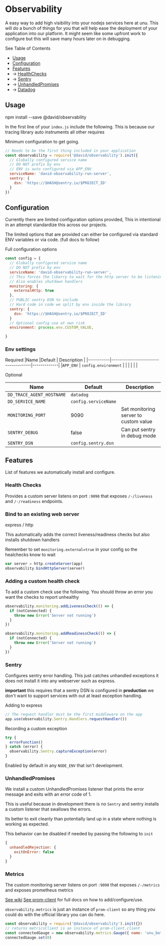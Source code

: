 # Observability

A easy way to add high visibility into your nodejs services here at unu. This will do a bunch of things for you that will help ease the deployment of your application into our platform. It might seem like some upfront work to configure but this will save many hours later on in debugging.

See Table of Contents
* [Usage](#usage)
* [Configuration](#configuration)
* [Features](#features)
* -> [HealthChecks](#healthChecks)
* -> [Sentry](#sentry)
* -> [UnhandledPromises](#UnhandledPromises)
* -> [Datadog](#datadog)

## Usage

  npm install --save @david/observability

In the first line of your `index.js` include the following. This is because our tracing library auto instruments all other requires

Minimum configuration to get going.
```js
// Needs to be the first thing included in your application
const observability = require('@david/observability').init({
  // Globally configured service name
  // DO NOT prefix by env
  // ENV is auto configured via APP_ENV
  serviceName: 'david-observability-run-server',
  sentry: {
    dsn: 'https://$HASH@sentry.io/$PROJECT_ID'
  }
})
```


## Configuration
Currently there are limited configuration options provided, This in intentional in an attempt standardize this across our projects.

The limited options that are provided can either be configured via standard ENV variables or via code. (full docs to follow)

Full configuration options
```js
const config = {
  // Globally configured service name
  // DO NOT prefix by env
  serviceName: 'david-observability-run-server',
  // This forces the libarry to wait for the http server to be listening
  // Also enables shutdown handlers
  monitoring: {
    externalHttp: true
  },
  // PUBLIC sentry DSN to include
  // Hard code in code we split by env inside the library
  sentry: {
    dsn: 'https://$HASH@sentry.io/$PROJECT_ID'
  }
  // Optional config use at own risk
  environment: process.env.CUSTOM_VALUE,

}
```

### Env settings

Required
|Name       |Default                              | Description |
|-----------|-------------------------------------|-------------|
|`APP_ENV`  | `config.environment`                |             |
|           |                                     |             |

Optional

|Name                       |Default              | Description |
|---------------------------|---------------------|-------------|
|`DD_TRACE_AGENT_HOSTNAME`  | `datadog`           |                               |
|`DD_SERVICE_NAME`          | `config.serviceName`|                                 |
|`MONITORING_PORT`          | 9090                |Set monitoring server to custom value|
|`SENTRY_DEBUG`             | false               |Can put sentry in debug mode|
|`SENTRY_DSN`               | `config.sentry.dsn` |                             |



## Features
List of features we automatically install and configure.

### Health Checks
Provides a custom server listens on port `:9090` that exposes `/-/liveness` and `/-/readiness` endpoints.

### Bind to an existing web server
express / http

This automatically adds the correct liveness/readiness checks but also installs shutdown handlers

Remember to set `monitoring.external=true` in your config so the healchecks know to wait

```js
var server = http.createServer(app)
observability.bindHttpServer(server)
```

### Adding a custom health check

To add a custom check use the following. You should throw an error you want the checks to report unhealthy

```js
observability.monitoring.addLivenessCheck(() => {
  if (notConnected) {
    throw new Error('Server not running')
  }
})

observability.monitoring.addReadinessCheck(() => {
  if (notConnected) {
    throw new Error('Server not running')
  }
})
```

### Sentry
Configures sentry error handling. This just catches unhandled exceptions it does not install it into any webserver such as express.

**important** this requires that a sentry DSN is configured in **production** we don't want to support services with out at least exception handling.

Adding to express
```js
// The request handler must be the first middleware on the app
app.use(observability.Sentry.Handlers.requestHandler())
```

Recording a custom exception
```js
try {
  errorFunction()
} catch (error) {
  observability.Sentry.captureException(error)
}
```

Enabled by default in any `NODE_ENV` that isn't development.

### UnhandledPromises

We install a custom UnhandledPromises listener that prints the error message and exits with an error code of 1.

This is useful because in development there is no `Sentry` and sentry installs a custom listener that swallows the errors.

Its better to exit cleanly than potentially land up in a state where nothing is working as expected.

This behavior can be disabled if needed by passing the following to `init`

```js
{
  unhandledRejection: {
    exitOnError: false
  }
}
```


### Metrics
The custom monitoring server listens on port `:9090` that exposes `/-/metrics` and exposes prometheus metrics

[See wiki](https://unumotors.atlassian.net/wiki/spaces/SW/pages/713424921/k8s+Add+prometheus+monitoring+to+your+app)
[See prom-client](https://github.com/siimon/prom-client) for full docs on how to add/configure/use.

`observability.metrics` is just an instance of `prom-client` so any thing you could do with the official library you can do here.

```js
const observability = require('@david/observability').init({})
// returns metricsClient is an instance of prom-client.client
const connectedGauge = new observability.metrics.Gauge({ name: 'unu_bot_slack_connected', help: 'If unu-bot is connected to slack' })
connectedGauge.set(0)
```
